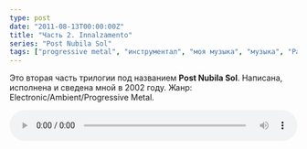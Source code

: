 ```yaml
---
type: post
date: "2011-08-13T00:00:00Z"
title: "Часть 2. Innalzamento"
series: "Post Nubila Sol"
tags: ["progressive metal", "инструментал", "моя музыка", "музыка", "Радиолярия"]
---
```


Это вторая часть трилогии под названием **Post Nubila Sol**. Написана, исполнена и сведена мной в 2002 году. Жанр: Electronic/Ambient/Progressive Metal.

<!--more-->

<audio src="/radiolaria/track-listen/53" style="width: 100%;" controls></audio>
